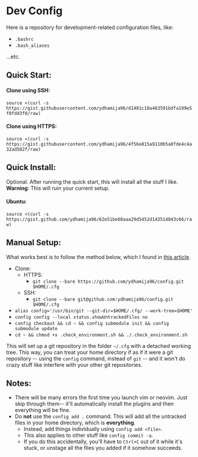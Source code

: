 # Dev Config

Here is a repository for development-related configuration files, like:

* `.bashrc`
* `.bash_aliases`

...etc.

## Quick Start:

#### Clone using SSH: 
`source <(curl -s https://gist.githubusercontent.com/ydhamija96/d1481c18a463591bdfa199e5f0fdd3f0/raw)`
#### Clone using HTTPS: 
`source <(curl -s https://gist.githubusercontent.com/ydhamija96/4f56e815a9110b5a0fde4c4a32ad582f/raw)`

## Quick Install:

Optional. After running the quick start, this will install all the stuff I like. **Warning**: This will ruin your current setup.

#### Ubuntu:
`source <(curl -s https://gist.github.com/ydhamija96/62e51be68aaa29d5452d143514843c66/raw)`

## Manual Setup:

What works best is to follow the method below, which I found in [this article](https://developer.atlassian.com/blog/2016/02/best-way-to-store-dotfiles-git-bare-repo/).

* Clone:
    * HTTPS:
        * `git clone --bare https://github.com/ydhamija96/config.git $HOME/.cfg`
    * SSH:
        * `git clone --bare git@github.com:ydhamija96/config.git $HOME/.cfg`
* `alias config='/usr/bin/git --git-dir=$HOME/.cfg/ --work-tree=$HOME'`
* `config config --local status.showUntrackedFiles no`
* `config checkout && cd ~ && config submodule init && config submodule update`
* `cd ~ && chmod +x .check_environment.sh && ./.check_environment.sh`

This will set up a git repository in the folder `~/.cfg` with a detached working tree. This way, you can treat your home directory if as if it were a git repository
-- using the `config` command, instead of `git` -- and it won't do crazy stuff like interfere with your other git repositories.

## Notes:

- There will be many errors the first time you launch vim or neovim. Just skip through them-- it'll automatically install the plugins and then everything will be fine.
- Do **not** use the `config add .` command. This will add all the untracked files in your home directory, which is **everything**.
    - Instead, add things individually using `config add <file>`.
    - This also applies to other stuff like `config commit -a`.
    - If you do this accidentally, you'll have to `Ctrl+C` out of it while it's stuck, or unstage all the files you added if it somehow succeeds.
